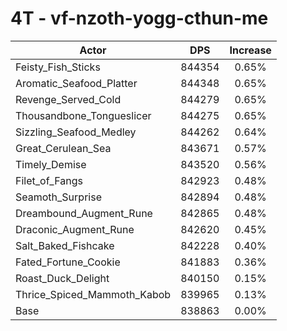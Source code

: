 # 4T - vf-nzoth-yogg-cthun-me
| Actor | DPS | Increase |
|---|:---:|:---:|
|Feisty_Fish_Sticks|844354|0.65%|
|Aromatic_Seafood_Platter|844348|0.65%|
|Revenge_Served_Cold|844279|0.65%|
|Thousandbone_Tongueslicer|844275|0.65%|
|Sizzling_Seafood_Medley|844262|0.64%|
|Great_Cerulean_Sea|843671|0.57%|
|Timely_Demise|843520|0.56%|
|Filet_of_Fangs|842923|0.48%|
|Seamoth_Surprise|842894|0.48%|
|Dreambound_Augment_Rune|842865|0.48%|
|Draconic_Augment_Rune|842620|0.45%|
|Salt_Baked_Fishcake|842228|0.40%|
|Fated_Fortune_Cookie|841883|0.36%|
|Roast_Duck_Delight|840150|0.15%|
|Thrice_Spiced_Mammoth_Kabob|839965|0.13%|
|Base|838863|0.00%|
